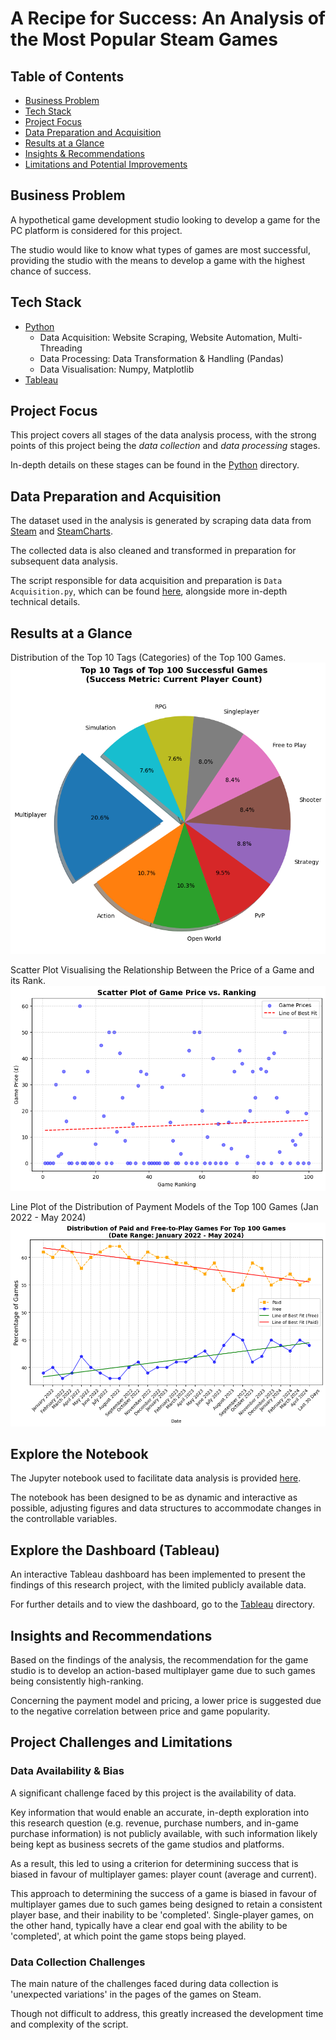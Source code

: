 # A Recipe for Success: An Analysis of the Most Popular Steam Games

## Table of Contents 
- [Business Problem](#business-problem)
- [Tech Stack](#tech-stack)
- [Project Focus](#project-focus)
- [Data Preparation and Acquisition](#data-preparation-and-acquisition)
- [Results at a Glance](#results-at-a-glance)
- [Insights & Recommendations](#insights-and-recommendations)
- [Limitations and Potential Improvements](#limitations-and-potential-improvements)

## Business Problem 
A hypothetical game development studio looking to develop a game for the PC platform is considered for this project.

The studio would like to know what types of games are most successful, providing the studio with the means to develop a game with the highest chance of success.

<!-- This project answers this question by generating a novel, large-scale dataset (first-hand) concerning the games available on the Steam platform and subsequently conducting an analysis. -->

## Tech Stack 
- [Python](Python%20Files/)
    - Data Acquisition: Website Scraping, Website Automation, Multi-Threading 
    - Data Processing: Data Transformation & Handling (Pandas)
    - Data Visualisation: Numpy, Matplotlib
- [Tableau](Tableau/)

## Project Focus 
This project covers all stages of the data analysis process, with the strong points of this project being the *data collection* and *data processing* stages.

In-depth details on these stages can be found in the [Python](Python%20Files/) directory.

## Data Preparation and Acquisition
The dataset used in the analysis is generated by scraping data data from [Steam](https://store.steampowered.com/) and [SteamCharts](https://steamcharts.com/).

The collected data is also cleaned and transformed in preparation for subsequent data analysis.

The script responsible for data acquisition and preparation is `Data Acquisition.py`, which can be found [here](Python%20Files/Data%20Acquisition/), alongside more in-depth technical details.

## Results at a Glance
Distribution of the Top 10 Tags (Categories) of the Top 100 Games.
![](images/Top%20Tags.png)

Scatter Plot Visualising the Relationship Between the Price of a Game and its Rank.
![](images/Price%20x%20Ranking.png)

Line Plot of the Distribution of Payment Models of the Top 100 Games (Jan 2022 - May 2024)
![](images/Pricing%20Distribution%20Over%20Time.png)

## Explore the Notebook
The Jupyter notebook used to facilitate data analysis is provided [here](Python%20Files/Jupyter%20Notebook/My_Notebook.ipynb).

The notebook has been designed to be as dynamic and interactive as possible, adjusting figures and data structures to accommodate changes in the controllable variables.

## Explore the Dashboard (Tableau) 
An interactive Tableau dashboard has been implemented to present the findings of this research project, with the limited publicly available data.

For further details and to view the dashboard, go to the [Tableau](Tableau/) directory.

## Insights and Recommendations
Based on the findings of the analysis, the recommendation for the game studio is to develop an action-based multiplayer game due to such games being consistently high-ranking. 

<!-- Based on the findings of this brief analysis, the recommendation of the type of game for the game studio to create to have the highest chance of being successful (determined by active player count) is an action-based multiplayer game. -->
Concerning the payment model and pricing, a lower price is suggested due to the negative correlation between price and game popularity.

## Project Challenges and Limitations

### Data Availability & Bias
A significant challenge faced by this project is the availability of data.

Key information that would enable an accurate, in-depth exploration into this research question (e.g. revenue, purchase numbers, and in-game purchase information) is not publicly available, with such information likely being kept as business secrets of the game studios and platforms.

As a result, this led to using a criterion for determining success that is biased in favour of multiplayer games: player count (average and current).

This approach to determining the success of a game is biased in favour of multiplayer games due to such games being designed to retain a consistent player base, and their inability to be 'completed'.
Single-player games, on the other hand, typically have a clear end goal with the ability to be 'completed', at which point the game stops being played.

### Data Collection Challenges
The main nature of the challenges faced during data collection is 'unexpected variations' in the pages of the games on Steam.

Though not difficult to address, this greatly increased the development time and complexity of the script.